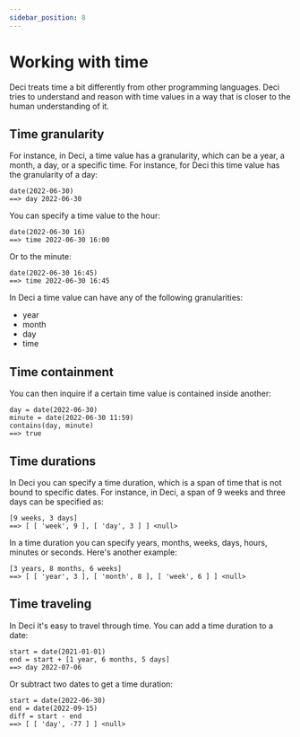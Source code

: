 ```yaml
---
sidebar_position: 8
---
```


# Working with time

Deci treats time a bit differently from other programming languages. Deci tries to understand and reason with time values in a way that is closer to the human understanding of it.

## Time granularity

For instance, in Deci, a time value has a granularity, which can be a year, a month, a day, or a specific time. For instance, for Deci this time value has the granularity of a day:

```deci live
date(2022-06-30)
==> day 2022-06-30
```

You can specify a time value to the hour:

```deci live
date(2022-06-30 16)
==> time 2022-06-30 16:00
```

Or to the minute:

```deci live
date(2022-06-30 16:45)
==> time 2022-06-30 16:45
```

In Deci a time value can have any of the following granularities:

- year
- month
- day
- time

## Time containment

You can then inquire if a certain time value is contained inside another:

```deci live
day = date(2022-06-30)
minute = date(2022-06-30 11:59)
contains(day, minute)
==> true
```

## Time durations

In Deci you can specify a time duration, which is a span of time that is not bound to specific dates.
For instance, in Deci, a span of 9 weeks and three days can be specified as:

```deci live
[9 weeks, 3 days]
==> [ [ 'week', 9 ], [ 'day', 3 ] ] <null>
```

In a time duration you can specify years, months, weeks, days, hours, minutes or seconds. Here's another example:

```deci live
[3 years, 8 months, 6 weeks]
==> [ [ 'year', 3 ], [ 'month', 8 ], [ 'week', 6 ] ] <null>
```

## Time traveling

In Deci it's easy to travel through time. You can add a time duration to a date:

```deci live
start = date(2021-01-01)
end = start + [1 year, 6 months, 5 days]
==> day 2022-07-06
```

Or subtract two dates to get a time duration:

```deci live
start = date(2022-06-30)
end = date(2022-09-15)
diff = start - end
==> [ [ 'day', -77 ] ] <null>
```
